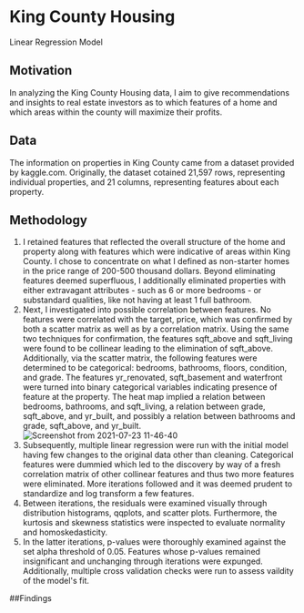 # King County Housing

Linear Regression Model 

## Motivation

In analyzing the King County Housing data, I aim to give recommendations and insights to real estate investors as to which features of a home and which areas within the county will maximize their profits. 

## Data

The information on properties in King County came from a dataset provided by kaggle.com. Originally, the dataset cotained 21,597 rows, representing individual properties, and 21 columns, representing features about each property.

## Methodology

1. I retained features that reflected the overall structure of the home and property along with features which were indicative of areas within King County. I chose to concentrate on what I defined as non-starter homes in the price range of 200-500 thousand dollars. Beyond eliminating features deemed superfluous, I additionally eliminated properties with either extravagant attributes - such as 6 or more bedrooms - or substandard qualities, like not having at least 1 full bathroom.
2. Next, I investigated into possible correlation between features. No features were correlated with the target, price, which was confirmed by both a scatter matrix as well as by a correlation matrix. Using the same two techniques for confirmation, the features sqft_above and sqft_living were found  to be collinear leading to the elimination of sqft_above.  Additionally, via the scatter matrix, the following features were determined to be categorical: bedrooms, bathrooms, floors, condition, and grade. The features yr_renovated, sqft_basement and waterfront were turned into binary categorical variables indicating presence of feature at the property. The heat map implied a relation between bedrooms, bathrooms, and sqft_living,  a relation between grade, sqft_above, and yr_built, and possibly a relation between bathrooms and grade, sqft_above, and yr_built.    
![Screenshot from 2021-07-23 11-46-40](https://user-images.githubusercontent.com/75818628/126816096-fc8fa009-80e7-47d8-b50a-bcf83185ef75.png)
3. Subsequently, multiple linear regression were run with the initial model having few changes to the original data other than cleaning. Categorical features were dummied which led to the discovery by way of a fresh correlation matrix of other collinear features and thus two more features were eliminated. More iterations followed and it was deemed prudent to standardize and log transform a few features. 
4. Between iterations, the residuals were examined visually through distribution histograms, qqplots, and scatter plots. Furthermore, the kurtosis and skewness statistics were inspected to evaluate normality and homoskedasticity. 
5. In the latter iterations, p-values were thoroughly examined against the set alpha threshold of 0.05. Features whose p-values remained insignificant and unchanging through iterations were expunged. Additionally, multiple cross validation checks were run to assess vaildity of the model's fit.

##Findings


